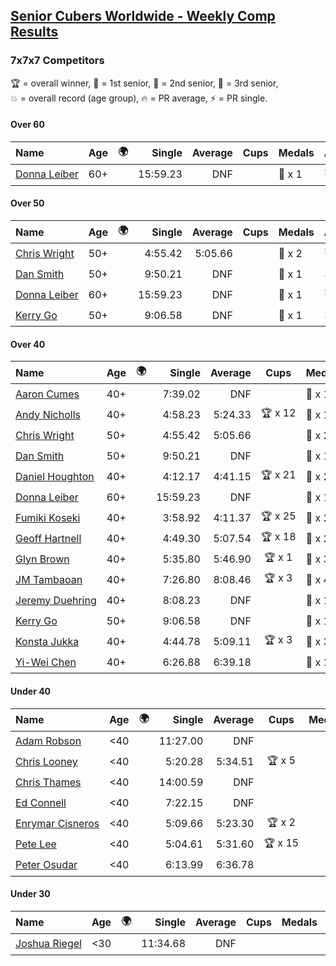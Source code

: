 <style>table {white-space: nowrap;}</style>
<link rel="stylesheet" type="text/css" href="/scw-comp/css/flags.css" />

## [Senior Cubers Worldwide - Weekly Comp Results](/scw-comp/results/)
### 7x7x7 Competitors

<span style="white-space: nowrap;">🏆 = overall winner</span>, <span style="white-space: nowrap;">🥇 = 1st senior</span>, <span style="white-space: nowrap;">🥈 = 2nd senior</span>, <span style="white-space: nowrap;">🥉 = 3rd senior</span>, <span style="white-space: nowrap;">💥 = overall record (age group)</span>, <span style="white-space: nowrap;">🔥 = PR average</span>, <span style="white-space: nowrap;">⚡ = PR single</span>.

#### Over 60

| Name | Age | 🌍 | Single | Average | Cups | Medals | Achievements |
| :-- | :--: | :--: | --: | --: | :--: | :-- | :-- |
| [Donna Leiber](../../persons/donna_leiber/777.md) | 60+ | <i class="flag flag-US" /> | 15:59.23 | DNF |  | 🥉 x 1 | 💥 x 2, ⚡ x 2 |

#### Over 50

| Name | Age | 🌍 | Single | Average | Cups | Medals | Achievements |
| :-- | :--: | :--: | --: | --: | :--: | :-- | :-- |
| [Chris Wright](../../persons/chris_wright/777.md) | 50+ | <i class="flag flag-GB" /> | 4:55.42 | 5:05.66 |  | 🥈 x 2 | 💥 x 2, 🔥 x 2, ⚡ x 2 |
| [Dan Smith](../../persons/dan_smith/777.md) | 50+ | <i class="flag flag-US" /> | 9:50.21 | DNF |  | 🥈 x 1 | ⚡ x 1 |
| [Donna Leiber](../../persons/donna_leiber/777.md) | 60+ | <i class="flag flag-US" /> | 15:59.23 | DNF |  | 🥉 x 1 | 💥 x 2, ⚡ x 2 |
| [Kerry Go](../../persons/kerry_go/777.md) | 50+ | <i class="flag flag-US" /> | 9:06.58 | DNF |  | 🥈 x 1 | ⚡ x 1 |

#### Over 40

| Name | Age | 🌍 | Single | Average | Cups | Medals | Achievements |
| :-- | :--: | :--: | --: | --: | :--: | :-- | :-- |
| [Aaron Cumes](../../persons/aaron_cumes/777.md) | 40+ | <i class="flag flag-GB" /> | 7:39.02 | DNF |  | 🥇 x 1, 🥈 x 1, 🥉 x 6 | ⚡ x 5 |
| [Andy Nicholls](../../persons/andy_nicholls/777.md) | 40+ | <i class="flag flag-GB" /> | 4:58.23 | 5:24.33 | 🏆 x 12 | 🥇 x 12, 🥈 x 1 | 💥 x 1, 🔥 x 1, ⚡ x 1 |
| [Chris Wright](../../persons/chris_wright/777.md) | 50+ | <i class="flag flag-GB" /> | 4:55.42 | 5:05.66 |  | 🥈 x 2 | 💥 x 2, 🔥 x 2, ⚡ x 2 |
| [Dan Smith](../../persons/dan_smith/777.md) | 50+ | <i class="flag flag-US" /> | 9:50.21 | DNF |  | 🥈 x 1 | ⚡ x 1 |
| [Daniel Houghton](../../persons/daniel_houghton/777.md) | 40+ | <i class="flag flag-CH" /> | 4:12.17 | 4:41.15 | 🏆 x 21 | 🥇 x 23, 🥈 x 2 | 🔥 x 11, ⚡ x 8 |
| [Donna Leiber](../../persons/donna_leiber/777.md) | 60+ | <i class="flag flag-US" /> | 15:59.23 | DNF |  | 🥉 x 1 | 💥 x 2, ⚡ x 2 |
| [Fumiki Koseki](../../persons/fumiki_koseki/777.md) | 40+ | <i class="flag flag-JP" /> | 3:58.92 | 4:11.37 | 🏆 x 25 | 🥇 x 25 | 💥 x 6, 🔥 x 3, ⚡ x 5 |
| [Geoff Hartnell](../../persons/geoff_hartnell/777.md) | 40+ | <i class="flag flag-GB" /> | 4:49.30 | 5:07.54 | 🏆 x 18 | 🥇 x 20, 🥈 x 28 | 🔥 x 8, ⚡ x 7 |
| [Glyn Brown](../../persons/glyn_brown/777.md) | 40+ | <i class="flag flag-GB" /> | 5:35.80 | 5:46.90 | 🏆 x 1 | 🥇 x 3, 🥈 x 6 | 🔥 x 4, ⚡ x 4 |
| [JM Tambaoan](../../persons/jm_tambaoan/777.md) | 40+ | <i class="flag flag-PH" /> | 7:26.80 | 8:08.46 | 🏆 x 3 | 🥇 x 4, 🥈 x 11, 🥉 x 2 | 🔥 x 4, ⚡ x 6 |
| [Jeremy Duehring](../../persons/jeremy_duehring/777.md) | 40+ | <i class="flag flag-US" /> | 8:08.23 | DNF |  | 🥉 x 1 | ⚡ x 2 |
| [Kerry Go](../../persons/kerry_go/777.md) | 50+ | <i class="flag flag-US" /> | 9:06.58 | DNF |  | 🥈 x 1 | ⚡ x 1 |
| [Konsta Jukka](../../persons/konsta_jukka/777.md) | 40+ | <i class="flag flag-FI" /> | 4:44.78 | 5:09.11 | 🏆 x 3 | 🥇 x 3, 🥈 x 6, 🥉 x 1 | 🔥 x 4, ⚡ x 5 |
| [Yi-Wei Chen](../../persons/yi_wei_chen/777.md) | 40+ | <i class="flag flag-TW" /> | 6:26.88 | 6:39.18 |  | 🥇 x 1, 🥈 x 1, 🥉 x 1 | 🔥 x 1, ⚡ x 3 |

#### Under 40

| Name | Age | 🌍 | Single | Average | Cups | Medals | Achievements |
| :-- | :--: | :--: | --: | --: | :--: | :-- | :-- |
| [Adam Robson](../../persons/adam_robson/777.md) | <40 | <i class="flag flag-GB" /> | 11:27.00 | DNF |  |  | ⚡ x 1 |
| [Chris Looney](../../persons/chris_looney/777.md) | <40 | <i class="flag flag-US" /> | 5:20.28 | 5:34.51 | 🏆 x 5 |  | 🔥 x 3, ⚡ x 5 |
| [Chris Thames](../../persons/chris_thames/777.md) | <40 | <i class="flag flag-US" /> | 14:00.59 | DNF |  |  | ⚡ x 1 |
| [Ed Connell](../../persons/ed_connell/777.md) | <40 | <i class="flag flag-IE" /> | 7:22.15 | DNF |  |  | ⚡ x 3 |
| [Enrymar Cisneros](../../persons/enrymar_cisneros/777.md) | <40 | <i class="flag flag-VE" /> | 5:09.66 | 5:23.30 | 🏆 x 2 |  | 🔥 x 7, ⚡ x 7 |
| [Pete Lee](../../persons/pete_lee/777.md) | <40 | <i class="flag flag-GB" /> | 5:04.61 | 5:31.60 | 🏆 x 15 |  | 🔥 x 12, ⚡ x 20 |
| [Peter Osudar](../../persons/peter_osudar/777.md) | <40 | <i class="flag flag-CA" /> | 6:13.99 | 6:36.78 |  |  | 🔥 x 1, ⚡ x 1 |

#### Under 30

| Name | Age | 🌍 | Single | Average | Cups | Medals | Achievements |
| :-- | :--: | :--: | --: | --: | :--: | :-- | :-- |
| [Joshua Riegel](../../persons/joshua_riegel/777.md) | <30 | <i class="flag flag-US" /> | 11:34.68 | DNF |  |  | ⚡ x 1 |


<!-- Global site tag (gtag.js) - Google Analytics -->
<script async src="https://www.googletagmanager.com/gtag/js?id=UA-86348435-3"></script>
<script>window.dataLayer = window.dataLayer || []; function gtag() {dataLayer.push(arguments);} gtag('js', new Date()); gtag('config', 'UA-86348435-3');</script>
